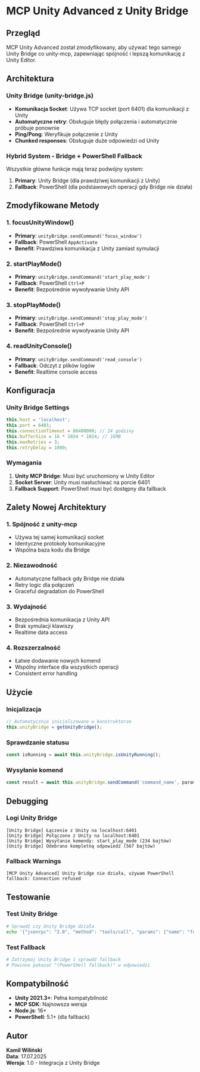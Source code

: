 # MCP Unity Advanced z Unity Bridge

## Przegląd

MCP Unity Advanced został zmodyfikowany, aby używać tego samego Unity Bridge co unity-mcp, zapewniając spójność i lepszą komunikację z Unity Editor.

## Architektura

### Unity Bridge (unity-bridge.js)
- **Komunikacja Socket**: Używa TCP socket (port 6401) dla komunikacji z Unity
- **Automatyczne retry**: Obsługuje błędy połączenia i automatycznie próbuje ponownie
- **Ping/Pong**: Weryfikuje połączenie z Unity
- **Chunked responses**: Obsługuje duże odpowiedzi od Unity

### Hybrid System - Bridge + PowerShell Fallback
Wszystkie główne funkcje mają teraz podwójny system:
1. **Primary**: Unity Bridge (dla prawdziwej komunikacji z Unity)
2. **Fallback**: PowerShell (dla podstawowych operacji gdy Bridge nie działa)

## Zmodyfikowane Metody

### 1. focusUnityWindow()
- **Primary**: `unityBridge.sendCommand('focus_window')`
- **Fallback**: PowerShell `AppActivate` 
- **Benefit**: Prawdziwa komunikacja z Unity zamiast symulacji

### 2. startPlayMode()
- **Primary**: `unityBridge.sendCommand('start_play_mode')`
- **Fallback**: PowerShell `Ctrl+P`
- **Benefit**: Bezpośrednie wywoływanie Unity API

### 3. stopPlayMode()
- **Primary**: `unityBridge.sendCommand('stop_play_mode')`
- **Fallback**: PowerShell `Ctrl+P`
- **Benefit**: Bezpośrednie wywoływanie Unity API

### 4. readUnityConsole()
- **Primary**: `unityBridge.sendCommand('read_console')`
- **Fallback**: Odczyt z plików logów
- **Benefit**: Realtime console access

## Konfiguracja

### Unity Bridge Settings
```javascript
this.host = 'localhost';
this.port = 6401;
this.connectionTimeout = 86400000; // 24 godziny
this.bufferSize = 16 * 1024 * 1024; // 16MB
this.maxRetries = 3;
this.retryDelay = 1000;
```

### Wymagania
1. **Unity MCP Bridge**: Musi być uruchomiony w Unity Editor
2. **Socket Server**: Unity musi nasłuchiwać na porcie 6401
3. **Fallback Support**: PowerShell musi być dostępny dla fallback

## Zalety Nowej Architektury

### 1. Spójność z unity-mcp
- Używa tej samej komunikacji socket
- Identyczne protokoły komunikacyjne
- Wspólna baza kodu dla Bridge

### 2. Niezawodność
- Automatyczne fallback gdy Bridge nie działa
- Retry logic dla połączeń
- Graceful degradation do PowerShell

### 3. Wydajność
- Bezpośrednia komunikacja z Unity API
- Brak symulacji klawiszy
- Realtime data access

### 4. Rozszerzalność
- Łatwe dodawanie nowych komend
- Wspólny interface dla wszystkich operacji
- Consistent error handling

## Użycie

### Inicjalizacja
```javascript
// Automatycznie inicjalizowane w konstruktorze
this.unityBridge = getUnityBridge();
```

### Sprawdzanie statusu
```javascript
const isRunning = await this.unityBridge.isUnityRunning();
```

### Wysyłanie komend
```javascript
const result = await this.unityBridge.sendCommand('command_name', params);
```

## Debugging

### Logi Unity Bridge
```
[Unity Bridge] Łączenie z Unity na localhost:6401
[Unity Bridge] Połączono z Unity na localhost:6401
[Unity Bridge] Wysyłanie komendy: start_play_mode (234 bajtów)
[Unity Bridge] Odebrano kompletną odpowiedź (567 bajtów)
```

### Fallback Warnings
```
[MCP Unity Advanced] Unity Bridge nie działa, używam PowerShell fallback: Connection refused
```

## Testowanie

### Test Unity Bridge
```bash
# Sprawdź czy Unity Bridge działa
echo '{"jsonrpc": "2.0", "method": "tools/call", "params": {"name": "focus_unity_window", "arguments": {}}, "id": 1}' | node src/index.js
```

### Test Fallback
```bash
# Zatrzymaj Unity Bridge i sprawdź fallback
# Powinno pokazać "(PowerShell fallback)" w odpowiedzi
```

## Kompatybilność

- **Unity 2021.3+**: Pełna kompatybilność
- **MCP SDK**: Najnowsza wersja
- **Node.js**: 16+
- **PowerShell**: 5.1+ (dla fallback)

## Autor

**Kamil Wiliński**  
**Data**: 17.07.2025  
**Wersja**: 1.0 - Integracja z Unity Bridge